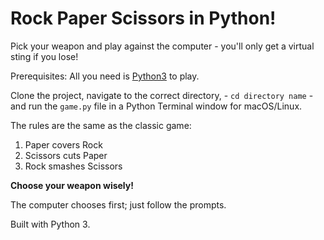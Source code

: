 # Rock Paper Scissors in Python!

Pick your weapon and play against the computer - you'll only get a virtual sting if you lose!

Prerequisites: All you need is [Python3](https://www.python.org/) to play.

Clone the project, navigate to the correct directory, - ```cd directory name``` - and run the ```game.py``` file in a Python Terminal window for macOS/Linux.

The rules are the same as the classic game:
1. Paper covers Rock
2. Scissors cuts Paper
3. Rock smashes Scissors

**Choose your weapon wisely!**

The computer chooses first; just follow the prompts.

Built with Python 3.
